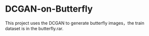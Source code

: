 # DCGAN-on-Butterfly
This project uses the DCGAN to generate butterfly images，the train dataset is in the butterfly.rar.

